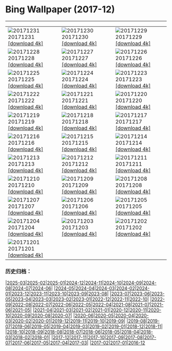 # Bing Wallpaper (2017-12)
**************

<table><tr><td><img class="wallpaper" src="https://www.bing.com/az/hprichbg/rb/NordketteNYE_EN-US12870487032_1920x1080.jpg" alt="20171231"> 20171231 <a href="https://www.bing.com/az/hprichbg/rb/NordketteNYE_EN-US12870487032_UHD.jpg">[download 4k]</a></td><td><img class="wallpaper" src="https://www.bing.com/az/hprichbg/rb/UKThamesBarrier_EN-US8901255344_1920x1080.jpg" alt="20171230"> 20171230 <a href="https://www.bing.com/az/hprichbg/rb/UKThamesBarrier_EN-US8901255344_UHD.jpg">[download 4k]</a></td><td><img class="wallpaper" src="https://www.bing.com/az/hprichbg/rb/PineZion_EN-US12909890750_1920x1080.jpg" alt="20171229"> 20171229 <a href="https://www.bing.com/az/hprichbg/rb/PineZion_EN-US12909890750_UHD.jpg">[download 4k]</a></td></tr><tr><td><img class="wallpaper" src="https://www.bing.com/az/hprichbg/rb/HawaiiGST_EN-US13793614204_1920x1080.jpg" alt="20171228"> 20171228 <a href="https://www.bing.com/az/hprichbg/rb/HawaiiGST_EN-US13793614204_UHD.jpg">[download 4k]</a></td><td><img class="wallpaper" src="https://www.bing.com/az/hprichbg/rb/CPNYSnow_EN-US14243356452_1920x1080.jpg" alt="20171227"> 20171227 <a href="https://www.bing.com/az/hprichbg/rb/CPNYSnow_EN-US14243356452_UHD.jpg">[download 4k]</a></td><td><img class="wallpaper" src="https://www.bing.com/az/hprichbg/rb/GlisGlis_EN-US11460364843_1920x1080.jpg" alt="20171226"> 20171226 <a href="https://www.bing.com/az/hprichbg/rb/GlisGlis_EN-US11460364843_UHD.jpg">[download 4k]</a></td></tr><tr><td><img class="wallpaper" src="https://www.bing.com/az/hprichbg/rb/LaplandAurora_EN-US12070884927_1920x1080.jpg" alt="20171225"> 20171225 <a href="https://www.bing.com/az/hprichbg/rb/LaplandAurora_EN-US12070884927_UHD.jpg">[download 4k]</a></td><td><img class="wallpaper" src="https://www.bing.com/az/hprichbg/rb/NorthPole_EN-US14115177583_1920x1080.jpg" alt="20171224"> 20171224 <a href="https://www.bing.com/az/hprichbg/rb/NorthPole_EN-US14115177583_UHD.jpg">[download 4k]</a></td><td><img class="wallpaper" src="https://www.bing.com/az/hprichbg/rb/SFSantaCon_EN-US11072721713_1920x1080.jpg" alt="20171223"> 20171223 <a href="https://www.bing.com/az/hprichbg/rb/SFSantaCon_EN-US11072721713_UHD.jpg">[download 4k]</a></td></tr><tr><td><img class="wallpaper" src="https://www.bing.com/az/hprichbg/rb/RosehipRobin_EN-US10765383343_1920x1080.jpg" alt="20171222"> 20171222 <a href="https://www.bing.com/az/hprichbg/rb/RosehipRobin_EN-US10765383343_UHD.jpg">[download 4k]</a></td><td><img class="wallpaper" src="https://www.bing.com/az/hprichbg/rb/SolsticeSquirrel_EN-US6551849968_1920x1080.jpg" alt="20171221"> 20171221 <a href="https://www.bing.com/az/hprichbg/rb/SolsticeSquirrel_EN-US6551849968_UHD.jpg">[download 4k]</a></td><td><img class="wallpaper" src="https://www.bing.com/az/hprichbg/rb/BarHarborCave_EN-US8598700153_1920x1080.jpg" alt="20171220"> 20171220 <a href="https://www.bing.com/az/hprichbg/rb/BarHarborCave_EN-US8598700153_UHD.jpg">[download 4k]</a></td></tr><tr><td><img class="wallpaper" src="https://www.bing.com/az/hprichbg/rb/ReindeerLichen_EN-US9289253828_1920x1080.jpg" alt="20171219"> 20171219 <a href="https://www.bing.com/az/hprichbg/rb/ReindeerLichen_EN-US9289253828_UHD.jpg">[download 4k]</a></td><td><img class="wallpaper" src="https://www.bing.com/az/hprichbg/rb/Snowflake_EN-US8186875426_1920x1080.jpg" alt="20171218"> 20171218 <a href="https://www.bing.com/az/hprichbg/rb/Snowflake_EN-US8186875426_UHD.jpg">[download 4k]</a></td><td><img class="wallpaper" src="https://www.bing.com/az/hprichbg/rb/MGRBerlin_EN-US6734108494_1920x1080.jpg" alt="20171217"> 20171217 <a href="https://www.bing.com/az/hprichbg/rb/MGRBerlin_EN-US6734108494_UHD.jpg">[download 4k]</a></td></tr><tr><td><img class="wallpaper" src="https://www.bing.com/az/hprichbg/rb/TamarackCones_EN-US12178466392_1920x1080.jpg" alt="20171216"> 20171216 <a href="https://www.bing.com/az/hprichbg/rb/TamarackCones_EN-US12178466392_UHD.jpg">[download 4k]</a></td><td><img class="wallpaper" src="https://www.bing.com/az/hprichbg/rb/SeychellesCCSS_EN-US10430664838_1920x1080.jpg" alt="20171215"> 20171215 <a href="https://www.bing.com/az/hprichbg/rb/SeychellesCCSS_EN-US10430664838_UHD.jpg">[download 4k]</a></td><td><img class="wallpaper" src="https://www.bing.com/az/hprichbg/rb/MonkeySoak_EN-US9655680148_1920x1080.jpg" alt="20171214"> 20171214 <a href="https://www.bing.com/az/hprichbg/rb/MonkeySoak_EN-US9655680148_UHD.jpg">[download 4k]</a></td></tr><tr><td><img class="wallpaper" src="https://www.bing.com/az/hprichbg/rb/Freudenberg_EN-US11714819408_1920x1080.jpg" alt="20171213"> 20171213 <a href="https://www.bing.com/az/hprichbg/rb/Freudenberg_EN-US11714819408_UHD.jpg">[download 4k]</a></td><td><img class="wallpaper" src="https://www.bing.com/az/hprichbg/rb/Gnomes_EN-US13899110865_1920x1080.jpg" alt="20171212"> 20171212 <a href="https://www.bing.com/az/hprichbg/rb/Gnomes_EN-US13899110865_UHD.jpg">[download 4k]</a></td><td><img class="wallpaper" src="https://www.bing.com/az/hprichbg/rb/Jangothang_EN-US12673032792_1920x1080.jpg" alt="20171211"> 20171211 <a href="https://www.bing.com/az/hprichbg/rb/Jangothang_EN-US12673032792_UHD.jpg">[download 4k]</a></td></tr><tr><td><img class="wallpaper" src="https://www.bing.com/az/hprichbg/rb/SiberianJay_EN-US7327037586_1920x1080.jpg" alt="20171210"> 20171210 <a href="https://www.bing.com/az/hprichbg/rb/SiberianJay_EN-US7327037586_UHD.jpg">[download 4k]</a></td><td><img class="wallpaper" src="https://www.bing.com/az/hprichbg/rb/FlightFest_EN-US9045713592_1920x1080.jpg" alt="20171209"> 20171209 <a href="https://www.bing.com/az/hprichbg/rb/FlightFest_EN-US9045713592_UHD.jpg">[download 4k]</a></td><td><img class="wallpaper" src="https://www.bing.com/az/hprichbg/rb/SibeliusMonument_EN-US8903164725_1920x1080.jpg" alt="20171208"> 20171208 <a href="https://www.bing.com/az/hprichbg/rb/SibeliusMonument_EN-US8903164725_UHD.jpg">[download 4k]</a></td></tr><tr><td><img class="wallpaper" src="https://www.bing.com/az/hprichbg/rb/USSHalsey_EN-US8094323962_1920x1080.jpg" alt="20171207"> 20171207 <a href="https://www.bing.com/az/hprichbg/rb/USSHalsey_EN-US8094323962_UHD.jpg">[download 4k]</a></td><td><img class="wallpaper" src="https://www.bing.com/az/hprichbg/rb/MatusevichGlacier_EN-US13620113504_1920x1080.jpg" alt="20171206"> 20171206 <a href="https://www.bing.com/az/hprichbg/rb/MatusevichGlacier_EN-US13620113504_UHD.jpg">[download 4k]</a></td><td><img class="wallpaper" src="https://www.bing.com/az/hprichbg/rb/HuangshanClouds_EN-US9460330019_1920x1080.jpg" alt="20171205"> 20171205 <a href="https://www.bing.com/az/hprichbg/rb/HuangshanClouds_EN-US9460330019_UHD.jpg">[download 4k]</a></td></tr><tr><td><img class="wallpaper" src="https://www.bing.com/az/hprichbg/rb/Motherboard_EN-US12641512843_1920x1080.jpg" alt="20171204"> 20171204 <a href="https://www.bing.com/az/hprichbg/rb/Motherboard_EN-US12641512843_UHD.jpg">[download 4k]</a></td><td><img class="wallpaper" src="https://www.bing.com/az/hprichbg/rb/PrudhoeOx_EN-US8573296927_1920x1080.jpg" alt="20171203"> 20171203 <a href="https://www.bing.com/az/hprichbg/rb/PrudhoeOx_EN-US8573296927_UHD.jpg">[download 4k]</a></td><td><img class="wallpaper" src="https://www.bing.com/az/hprichbg/rb/PotashPonds_EN-US13213047688_1920x1080.jpg" alt="20171202"> 20171202 <a href="https://www.bing.com/az/hprichbg/rb/PotashPonds_EN-US13213047688_UHD.jpg">[download 4k]</a></td></tr><tr><td><img class="wallpaper" src="https://www.bing.com/az/hprichbg/rb/SpiralSpain_EN-US12059815472_1920x1080.jpg" alt="20171201"> 20171201 <a href="https://www.bing.com/az/hprichbg/rb/SpiralSpain_EN-US12059815472_UHD.jpg">[download 4k]</a></td><td></td><td></td></tr></table>

### 历史归档：

|[2025-03](/../2025-03/2025-03.md)|[2025-02](/../2025-02/2025-02.md)|[2025-01](/../2025-01/2025-01.md)|[2024-12](/../2024-12/2024-12.md)|[2024-11](/../2024-11/2024-11.md)|[2024-10](/../2024-10/2024-10.md)|[2024-09](/../2024-09/2024-09.md)|[2024-08](/../2024-08/2024-08.md)|[2024-07](/../2024-07/2024-07.md)|[2024-06](/../2024-06/2024-06.md)|
|[2024-05](/../2024-05/2024-05.md)|[2024-04](/../2024-04/2024-04.md)|[2024-03](/../2024-03/2024-03.md)|[2024-02](/../2024-02/2024-02.md)|[2024-01](/../2024-01/2024-01.md)|[2023-12](/../2023-12/2023-12.md)|[2023-11](/../2023-11/2023-11.md)|[2023-10](/../2023-10/2023-10.md)|[2023-09](/../2023-09/2023-09.md)|[2023-08](/../2023-08/2023-08.md)|
|[2023-07](/../2023-07/2023-07.md)|[2023-06](/../2023-06/2023-06.md)|[2023-05](/../2023-05/2023-05.md)|[2023-04](/../2023-04/2023-04.md)|[2023-03](/../2023-03/2023-03.md)|[2023-02](/../2023-02/2023-02.md)|[2023-01](/../2023-01/2023-01.md)|[2022-12](/../2022-12/2022-12.md)|[2022-11](/../2022-11/2022-11.md)|[2022-10](/../2022-10/2022-10.md)|
|[2022-09](/../2022-09/2022-09.md)|[2022-08](/../2022-08/2022-08.md)|[2022-07](/../2022-07/2022-07.md)|[2022-06](/../2022-06/2022-06.md)|[2022-05](/../2022-05/2022-05.md)|[2022-04](/../2022-04/2022-04.md)|[2021-08](/../2021-08/2021-08.md)|[2021-07](/../2021-07/2021-07.md)|[2021-06](/../2021-06/2021-06.md)|[2021-05](/../2021-05/2021-05.md)|
|[2021-04](/../2021-04/2021-04.md)|[2021-03](/../2021-03/2021-03.md)|[2021-02](/../2021-02/2021-02.md)|[2021-01](/../2021-01/2021-01.md)|[2020-12](/../2020-12/2020-12.md)|[2020-11](/../2020-11/2020-11.md)|[2020-10](/../2020-10/2020-10.md)|[2020-09](/../2020-09/2020-09.md)|[2020-08](/../2020-08/2020-08.md)|[2020-07](/../2020-07/2020-07.md)|
|[2020-06](/../2020-06/2020-06.md)|[2020-05](/../2020-05/2020-05.md)|[2020-04](/../2020-04/2020-04.md)|[2020-03](/../2020-03/2020-03.md)|[2020-02](/../2020-02/2020-02.md)|[2020-01](/../2020-01/2020-01.md)|[2019-12](/../2019-12/2019-12.md)|[2019-11](/../2019-11/2019-11.md)|[2019-10](/../2019-10/2019-10.md)|[2019-09](/../2019-09/2019-09.md)|
|[2019-08](/../2019-08/2019-08.md)|[2019-07](/../2019-07/2019-07.md)|[2019-06](/../2019-06/2019-06.md)|[2019-05](/../2019-05/2019-05.md)|[2019-04](/../2019-04/2019-04.md)|[2019-03](/../2019-03/2019-03.md)|[2019-02](/../2019-02/2019-02.md)|[2019-01](/../2019-01/2019-01.md)|[2018-12](/../2018-12/2018-12.md)|[2018-11](/../2018-11/2018-11.md)|
|[2018-10](/../2018-10/2018-10.md)|[2018-09](/../2018-09/2018-09.md)|[2018-08](/../2018-08/2018-08.md)|[2018-07](/../2018-07/2018-07.md)|[2018-06](/../2018-06/2018-06.md)|[2018-05](/../2018-05/2018-05.md)|[2018-04](/../2018-04/2018-04.md)|[2018-03](/../2018-03/2018-03.md)|[2018-02](/../2018-02/2018-02.md)|[2018-01](/../2018-01/2018-01.md)|
|[2017-12](/2017-12.md)|[2017-11](/../2017-11/2017-11.md)|[2017-10](/../2017-10/2017-10.md)|[2017-09](/../2017-09/2017-09.md)|[2017-08](/../2017-08/2017-08.md)|[2017-07](/../2017-07/2017-07.md)|[2017-06](/../2017-06/2017-06.md)|[2017-05](/../2017-05/2017-05.md)|[2017-04](/../2017-04/2017-04.md)|[2017-03](/../2017-03/2017-03.md)|
|[2017-02](/../2017-02/2017-02.md)|[2017-01](/../2017-01/2017-01.md)|[2016-12](/../2016-12/2016-12.md)